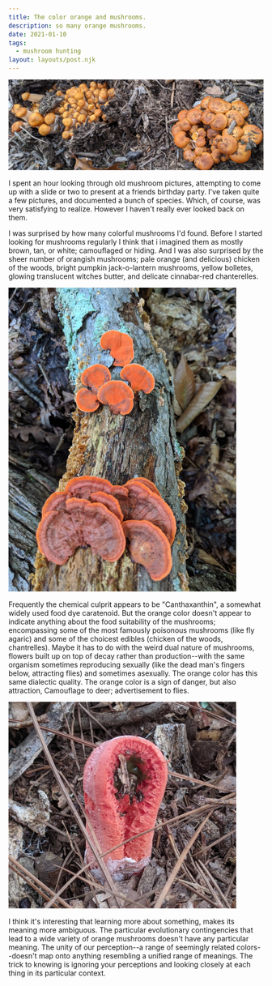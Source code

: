 ```yaml
---
title: The color orange and mushrooms.
description: so many orange mushrooms.
date: 2021-01-10
tags:
  - mushroom hunting
layout: layouts/post.njk
---
```


![""](/img/2021_01_10_honey.jpg)

I spent an hour looking through old mushroom pictures, attempting to come up with a slide or two to present at a friends birthday party. I've taken quite a few pictures, and documented a bunch of species. Which, of course, was very satisfying to realize. However I haven't really ever looked back on them.  

I was surprised by how many colorful mushrooms I'd found. Before I started looking for mushrooms regularly I think that i imagined them as mostly brown, tan, or white; camouflaged or hiding. And I was also surprised by the sheer number of orangish mushrooms; pale orange (and delicious) chicken of the woods, bright pumpkin jack-o-lantern mushrooms, yellow bolletes, glowing translucent witches butter, and delicate cinnabar-red chanterelles. 

<img src="/img/2020_11_29_cinnabar.jpg" width="150" style="width: 450px" />

Frequently the chemical culprit appears to be "Canthaxanthin", a somewhat widely used food dye caratenoid. But the orange color doesn't appear to indicate anything about the food suitability of the mushrooms; encompassing some of the most famously poisonous mushrooms (like fly agaric) and some of the choicest edibles (chicken of the woods, chantrelles). Maybe it has to do with the weird dual nature of mushrooms, flowers built up on top of decay rather than production--with the same organism sometimes reproducing sexually  (like the dead man's fingers below, attracting flies) and sometimes asexually. The orange color has this same dialectic quality. The orange color is a sign of danger, but also attraction, Camouflage to deer; advertisement to flies. 


<img src="/img/2021_01_10_dead_man.jpg" width="150" style="width: 450px" />


I think it's interesting that learning more about something, makes its meaning more ambiguous. The particular evolutionary contingencies that lead to a wide variety of orange mushrooms doesn't have any particular meaning. The unity of our perception--a range of seemingly related colors--doesn't map onto anything resembling a unified range of meanings. The trick to knowing is ignoring your perceptions and looking closely at each thing in its particular context. 